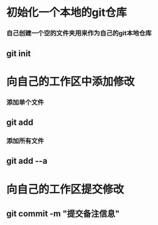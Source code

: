 # 初始化一个本地的git仓库
### 自己创建一个空的文件夹用来作为自己的git本地仓库
## git init

# 向自己的工作区中添加修改
### 添加单个文件
## git add <filename>
### 添加所有文件
## git add --a

# 向自己的工作区提交修改
## git commit -m "提交备注信息"


